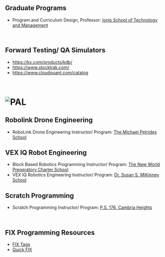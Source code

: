 ## Graduate Programs
* Program and Curriculum Design, Professor: [Ionis School of Technology and Management](https://github.com/ions29/cpp-reading-material/tree/main/00.%20Ionis%20School%20of%20Technology%20and%20Management)

<br>

## Forward Testing/ QA Simulators
* https://kx.com/products/kdb/
* https://www.stocktrak.com/
* https://www.cloudquant.com/catalog

<br>

# ![PAL](https://images.squarespace-cdn.com/content/v1/549af14be4b038053fe035c4/1539955241053-Y44WLCS7VF1YZWKMHJNA/PAL+Logo.jpg?format=2500w)

## Robolink Drone Engineering
* RoboLink Drone Engineering Instructor/ Program: [The Michael Petrides School](https://codrone.robolink.com/edu/blockly/)

## VEX IQ Robot Engineering
* Block Based Robotics Programming Instructor/ Program: [The New World Preperatory Charter School](www.vexrobotics.com)
* VEX IQ Robotics Engineering Instructor/ Program: [Dr. Susan S. MiKinney School](www.vexrobotics.com)

## Scratch Programming
* Scratch Programming Instructor/ Program: [P.S. 176, Cambria Heights](https://scratch.mit.edu/)

<br>
 

## FIX Programming Resources
* [FIX Tags](https://www.onixs.biz/fix-dictionary/4.2/fields_by_tag.html)
* [Quick FIX](https://quickfixengine.org/c/documentation/)
